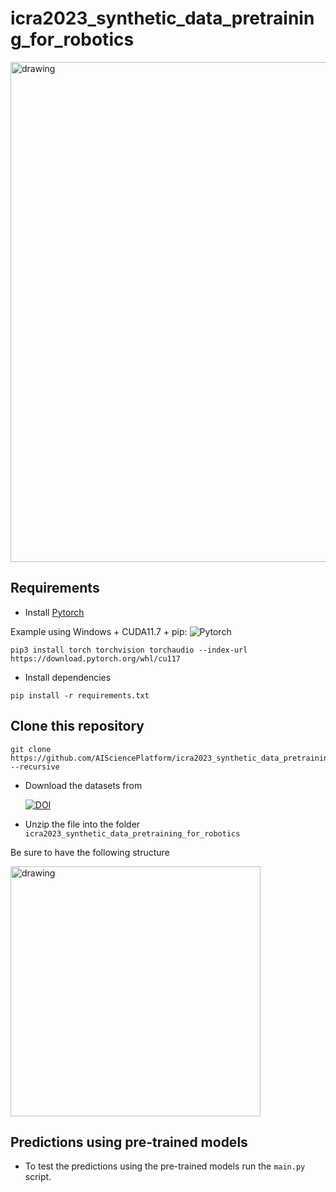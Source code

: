 # icra2023_synthetic_data_pretraining_for_robotics
<img src="https://user-images.githubusercontent.com/23158313/234160232-b9556e11-6797-4233-a4e2-d5eb9d279e8f.png" alt="drawing" width="800"/>

## Requirements

- Install [Pytorch](https://pytorch.org/get-started/locally/)

Example using Windows + CUDA11.7 + pip:
![Pytorch](https://user-images.githubusercontent.com/23158313/233946613-4ae9414a-112e-4be4-a111-131209d40ee6.png)
```shell
pip3 install torch torchvision torchaudio --index-url https://download.pytorch.org/whl/cu117
```


- Install dependencies
```shell
pip install -r requirements.txt
```

## Clone this repository

```shell
git clone https://github.com/AISciencePlatform/icra2023_synthetic_data_pretraining_for_robotics.git --recursive
```
- Download the datasets from
 
  [![DOI](https://zenodo.org/badge/DOI/10.5281/zenodo.7860758.svg)](https://doi.org/10.5281/zenodo.7860758)

- Unzip the file into the folder `icra2023_synthetic_data_pretraining_for_robotics`
 
Be sure to have the following structure

<img src="https://user-images.githubusercontent.com/23158313/234159208-14b46d09-0523-4f38-ab62-711bdcea96c3.png" alt="drawing" width="400"/>

## Predictions using pre-trained models

- To test the predictions using the pre-trained models run the `main.py` script.
